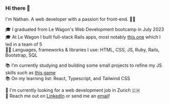 ### Hi there 👋

I'm Nathan. A web developer with a passion for front-end. 👨‍🎨

🎓 I graduated from Le Wagon's Web Development bootcamp in July 2023<br>
🎓 At Le Wagon I built full-stack Rails apps, most notably [this one](https://github.com/nathansoussana/local-sports-club) which I led in a team of 5<br>
👨‍💻 Languages, frameworks & libraries I use: HTML, CSS, JS, Ruby, Rails, Bootstrap, SQL

📚 I'm currently studying and building some small projects to refine my JS skills such as [this game](https://github.com/nathansoussana/rock-paper-scissors)<br>
📚 On my learning list: React, Typescript, and Tailwind CSS

🎯 I'm currently looking for a web development job in Zurich 🇨🇭<br>
🔗 Reach me out on [LinkedIn](https://www.linkedin.com/in/nathansoussana/) or send me an [email](mailto:nathan.soussana@gmail.com)!

<!--
**nathansoussana/nathansoussana** is a ✨ _special_ ✨ repository because its `README.md` (this file) appears on your GitHub profile.

Here are some ideas to get you started:

- 🔭 I’m currently working on ...
- 🌱 I’m currently learning ...
- 👯 I’m looking to collaborate on ...
- 🤔 I’m looking for help with ...
- 💬 Ask me about ...
- 📫 How to reach me: ...
- 😄 Pronouns: ...
- ⚡ Fun fact: ...
-->
